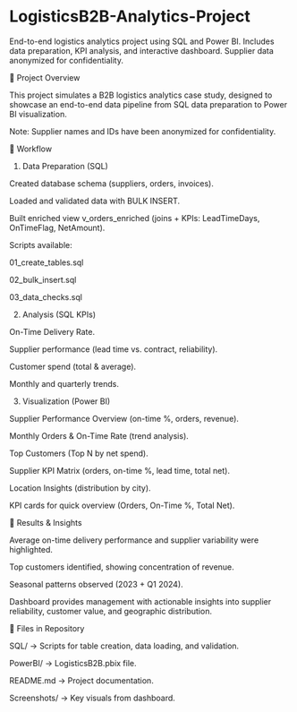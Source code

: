 # LogisticsB2B-Analytics-Project
End-to-end logistics analytics project using SQL and Power BI. Includes data preparation, KPI analysis, and interactive dashboard. Supplier data anonymized for confidentiality.

🔹 Project Overview

This project simulates a B2B logistics analytics case study, designed to showcase an end-to-end data pipeline from SQL data preparation to Power BI visualization.

Note: Supplier names and IDs have been anonymized for confidentiality.

🔹 Workflow

1. Data Preparation (SQL)

Created database schema (suppliers, orders, invoices).

Loaded and validated data with BULK INSERT.

Built enriched view v_orders_enriched (joins + KPIs: LeadTimeDays, OnTimeFlag, NetAmount).

Scripts available:

01_create_tables.sql

02_bulk_insert.sql

03_data_checks.sql

2. Analysis (SQL KPIs)

On-Time Delivery Rate.

Supplier performance (lead time vs. contract, reliability).

Customer spend (total & average).

Monthly and quarterly trends.

3. Visualization (Power BI)

Supplier Performance Overview (on-time %, orders, revenue).

Monthly Orders & On-Time Rate (trend analysis).

Top Customers (Top N by net spend).

Supplier KPI Matrix (orders, on-time %, lead time, total net).

Location Insights (distribution by city).

KPI cards for quick overview (Orders, On-Time %, Total Net).

🔹 Results & Insights

Average on-time delivery performance and supplier variability were highlighted.

Top customers identified, showing concentration of revenue.

Seasonal patterns observed (2023 + Q1 2024).

Dashboard provides management with actionable insights into supplier reliability, customer value, and geographic distribution.

🔹 Files in Repository

SQL/ → Scripts for table creation, data loading, and validation.

PowerBI/ → LogisticsB2B.pbix file.

README.md → Project documentation.

Screenshots/ → Key visuals from dashboard.
